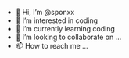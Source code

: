 - 👋 Hi, I’m @sponxx
- 👀 I’m interested in coding
- 🌱 I’m currently learning coding
- 💞️ I’m looking to collaborate on ...
- 📫 How to reach me ...

<!---
sponxx/sponxx is a ✨ special ✨ repository because its `README.md` (this file) appears on your GitHub profile.
You can click the Preview link to take a look at your changes.
--->

